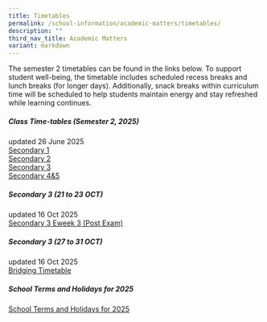 ```yaml
---
title: Timetables
permalink: /school-information/academic-matters/timetables/
description: ""
third_nav_title: Academic Matters
variant: markdown
---
```

The semester 2 timetables can be found in the links below. To support student well-being, the timetable includes scheduled recess breaks and lunch breaks (for longer days). Additionally, snack breaks within curriculum time will be scheduled to help students maintain energy and stay refreshed while learning continues.

##### Class Time-tables (Semester 2, 2025)
updated 26 June 2025<br>
[Secondary 1](/files/2025_Sem_2_Class_Timetable_Sec_1_24_Jun.pdf)<br>
[Secondary 2](/files/2025_Sem_2_Class_Timetable_Sec_2_24_Jun.pdf)<br>
[Secondary 3](/files/2025_Sem_2_Class_Timetable_Sec_3_24_Jun.pdf)<br>
[Secondary 4&amp;5](/files/2025_Sem_2_Class_Timetable_Sec_45_24_Jun.pdf)<br>


##### Secondary 3 (21 to 23 OCT)
updated 16 Oct 2025<br>
[Secondary 3 Eweek 3 (Post Exam)](/files/Sec_3_Eweek_3__21_to_23_Oct__Timetable_updated_.pdf)

##### Secondary 3  (27 to 31 OCT)
updated 16 Oct 2025<br>
[Bridging Timetable](/files/Bridging_class_timetable_updated.pdf)


##### School Terms and Holidays for 2025
[School Terms and Holidays for 2025](https://www.moe.gov.sg/news/press-releases/20240812-school-terms-and-holidays-for-2025)